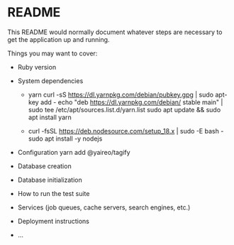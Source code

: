 # README

This README would normally document whatever steps are necessary to get the
application up and running.

Things you may want to cover:

* Ruby version

* System dependencies
  * yarn 
  curl -sS https://dl.yarnpkg.com/debian/pubkey.gpg | sudo apt-key add -
  echo "deb https://dl.yarnpkg.com/debian/ stable main" | sudo tee /etc/apt/sources.list.d/yarn.list
  sudo apt update && sudo apt install yarn

  * curl -fsSL https://deb.nodesource.com/setup_18.x | sudo -E bash -
    sudo apt install -y nodejs

 
* Configuration
  yarn add @yaireo/tagify 
* Database creation

* Database initialization

* How to run the test suite

* Services (job queues, cache servers, search engines, etc.)

* Deployment instructions

* ...
